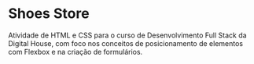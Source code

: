 # Shoes Store

Atividade de HTML e CSS para o curso de Desenvolvimento Full Stack da Digital House, com foco nos conceitos de posicionamento de elementos com Flexbox e na criação de formulários.
